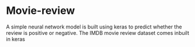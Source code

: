 # Movie-review

A simple neural network model is built using keras to predict whether the review is positive or negative.
The IMDB movie review dataset comes inbuilt in keras
